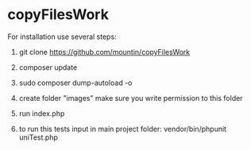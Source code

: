 # copyFilesWork

For installation use several steps:

1. git clone https://github.com/mountin/copyFilesWork

2. composer update

3. sudo composer dump-autoload -o

4. create folder "images" make sure you write permission to this folder

5. run index.php


7. to run this tests input in main project folder: vendor/bin/phpunit  uniTest.php

